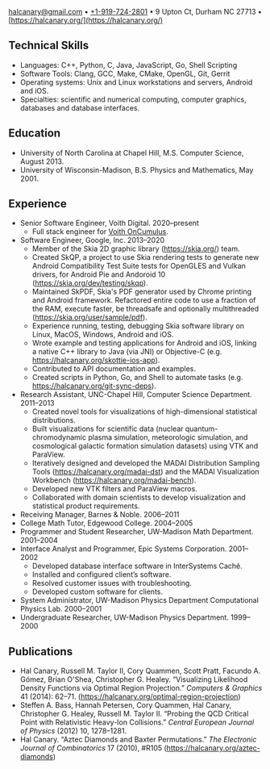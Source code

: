 <div style="display: none;">

Hal W Canary III - 2020 Resume
==============================

</div>
<div class="tightmargins nolink">
<div class="centered">

[halcanary@gmail.com](mailto:halcanary@gmail.com)
• [+1-919-724-2801](tel:+1-919-724-280)
• 9 Upton Ct, Durham NC 27713
• [https://halcanary.org/](https://halcanary.org/)

</div>

Technical Skills
----------------

*   Languages: C++, Python, C, Java, JavaScript, Go, Shell Scripting
*   Software Tools: Clang, GCC, Make, CMake, OpenGL, Git, Gerrit
*   Operating systems: Unix and Linux workstations and servers, Android and iOS.
*   Specialties: scientific and numerical computing, computer graphics,
    databases and database interfaces.

Education
---------

*   University of North Carolina at Chapel Hill, M.S. Computer Science, August 2013.
*   University of Wisconsin-Madison, B.S. Physics and Mathematics, May 2001.

Experience
----------

*   Senior Software Engineer, Voith Digital. 2020–present
    *   Full stack engineer for
        [Voith OnCumulus](http://voith.com/corp-en/digital-solutions/oncumulus.html).
*   Software Engineer, Google, Inc. 2013–2020
    *   Member of the Skia 2D graphic library (<https://skia.org/>) team.
    *   Created SkQP, a project to use Skia rendering tests to generate new
        Android Compatibility Test Suite tests for OpenGLES and Vulkan drivers,
        for Android Pie and Andoroid 10
        (<https://skia.org/dev/testing/skqp>).
    *   Maintained SkPDF, Skia's PDF generator used by Chrome printing and
        Android framework. Refactored entire code to use a fraction of the RAM,
        execute faster, be threadsafe and optionally multithreaded
        (<https://skia.org/user/sample/pdf>).
    *   Experience running, testing, debugging Skia software library on Linux,
        MacOS, Windows, Android and iOS.
    *   Wrote example and testing applications for Android and iOS, linking a
        native C++ library to Java (via JNI) or Objective-C (e.g.
        <https://halcanary.org/skottie-ios-app>).
    *   Contributed to API documentation and examples.
    *   Created scripts in Python, Go, and Shell to automate tasks (e.g.
        <https://halcanary.org/git-sync-deps>).
*   Research Assistant, UNC-Chapel Hill, Computer Science Department. 2011–2013
    *   Created novel tools for visualizations of high-dimensional statistical distributions.
    *   Built visualizations for scientific data (nuclear quantum-chromodynamic
        plasma simulation, meteorologic simulation, and cosmological galactic
        formation simulation datasets) using VTK and ParaView.
    *   Iteratively designed and developed the MADAI Distribution Sampling Tools
        (<https://halcanary.org/madai-dst>)
        and the MADAI Visualization Workbench
        (<https://halcanary.org/madai-bench>).
    *   Developed new VTK filters and ParaView macros.
    *   Collaborated with domain scientists to develop visualization and
        statistical product requirements.
*   Receiving Manager, Barnes & Noble. 2006–2011
*   College Math Tutor, Edgewood College. 2004–2005
*   Programmer and Student Researcher, UW-Madison Math Department. 2001–2004
*   Interface Analyst and Programmer, Epic Systems Corporation. 2001–2002
    *   Developed database interface software in InterSystems Caché.
    *   Installed and configured client’s software.
    *   Resolved customer issues with troubleshooting.
    *   Developed custom software for clients.
*   System Administrator, UW-Madison Physics Department Computational Physics
    Lab. 2000–2001
*   Undergraduate Researcher, UW-Madison Physics Department. 1999–2000

Publications
------------

*   Hal Canary, Russell M. Taylor II, Cory Quammen, Scott Pratt, Facundo A.
    Gómez, Brian O'Shea, Christopher G. Healey. “Visualizing Likelihood Density
    Functions via Optimal Region Projection.” _Computers & Graphics_ 41 (2014):
    62–71.
    (<https://halcanary.org/optimal-region-projection>)
*   Steffen A. Bass, Hannah Petersen, Cory Quammen, Hal Canary, Christopher G.
    Healey, Russell M. Taylor II. “Probing the QCD Critical Point with
    Relativistic Heavy-Ion Collisions.” _Central European Journal of Physics_
    (2012) 10, 1278–1281.
*   Hal Canary. “Aztec Diamonds and Baxter Permutations.” _The Electronic
    Journal of Combinatorics_ 17 (2010), #R105
    (<https://halcanary.org/aztec-diamonds>)

</div>
